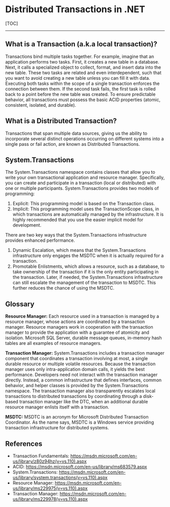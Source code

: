 
**Distributed Transactions in .NET**
=============================

[TOC]

----------


What is a Transaction (a.k.a local transaction)?
---------------------------
Transactions bind multiple tasks together. For example, imagine that an application performs two tasks. First, it creates a new table in a database. Next, it calls a specialized object to collect, format, and insert data into the new table. These two tasks are related and even interdependent, such that you want to avoid creating a new table unless you can fill it with data. Executing both tasks within the scope of a single transaction enforces the connection between them. If the second task fails, the first task is rolled back to a point before the new table was created. To ensure predictable behavior, all transactions must possess the basic ACID properties (atomic, consistent, isolated, and durable).

What is a Distributed Transaction?
-----------------------------------------
Transactions that span multiple data sources, giving us the ability to incorporate several distinct operations occurring on different systems into a single pass or fail action, are known as Distributed Transactions.

System.Transactions
-------------------------
The System.Transactions namespace contains classes that allow you to write your own transactional application and resource manager. Specifically, you can create and participate in a transaction (local or distributed) with one or multiple participants. System.Transactions provides two models of programming:

 1. Explicit: This programming model is based on the Transaction class.
 2. Implicit: This programming model uses the TransactionScope class, in which transactions are automatically managed by the infrastructure. It is highly recommended that you use the easier implicit model for development. 

There are two key ways that the System.Transactions infrastructure provides enhanced performance.

 1. Dynamic Escalation, which means that the System.Transactions infrastructure only engages the MSDTC when it is actually required for a transaction. 
 2. Promotable Enlistments, which allows a resource, such as a database, to take ownership of the transaction if it is the only entity participating in the transaction. Later, if needed, the System.Transactions infrastructure can still escalate the management of the transaction to MSDTC. This further reduces the chance of using the MSDTC. 

Glossary
----------
**Resource Manager:** Each resource used in a transaction is managed by a resource manager, whose actions are coordinated by a transaction manager. Resource managers work in cooperation with the transaction manager to provide the application with a guarantee of atomicity and isolation. Microsoft SQL Server, durable message queues, in-memory hash tables are all examples of resource managers.

**Transaction Manager:** System.Transactions includes a transaction manager component that coordinates a transaction involving at most, a single durable resource or multiple volatile resources. Because the transaction manager uses only intra-application domain calls, it yields the best performance. Developers need not interact with the transaction manager directly. Instead, a common infrastructure that defines interfaces, common behavior, and helper classes is provided by the System.Transactions namespace. The transaction manager also transparently escalates local transactions to distributed transactions by coordinating through a disk-based transaction manager like the DTC, when an additional durable resource manager enlists itself 
with a transaction.

**MSDTC:** MSDTC is an acronym for Microsoft Distributed Transaction Coordinator. As the name says, MSDTC is a Windows service providing transaction infrastructure for distributed systems.

References
-------------

 - Transaction Fundamentals: 
    https://msdn.microsoft.com/en-us/library/z80z94hz(v=vs.110).aspx
 - ACID: https://msdn.microsoft.com/en-us/library/ms683579.aspx
 - System.Transactions: 
   https://msdn.microsoft.com/en-us/library/system.transactions(v=vs.110).aspx
 - Resource Manager:
   https://msdn.microsoft.com/en-us/library/ms229975(v=vs.110).aspx
 - Transaction Manager: 
   https://msdn.microsoft.com/en-us/library/ms229978(v=vs.110).aspx